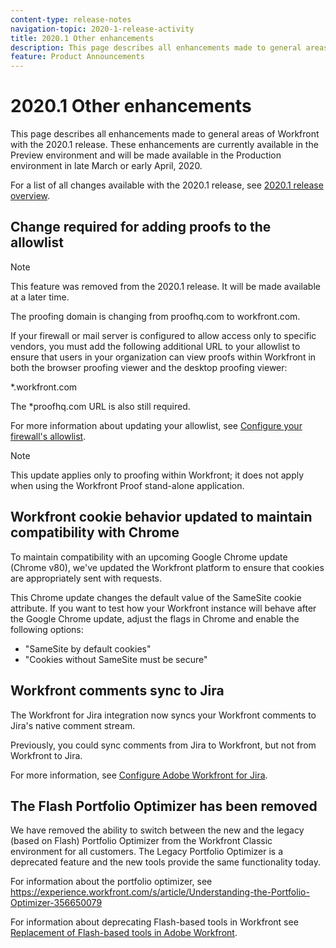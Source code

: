 ```yaml
---
content-type: release-notes
navigation-topic: 2020-1-release-activity
title: 2020.1 Other enhancements
description: This page describes all enhancements made to general areas of Workfront with the 2020.1 release. These enhancements are currently available in the Preview environment and will be made available in the Production environment in late March or early April, 2020.
feature: Product Announcements
---
```


# 2020.1 Other enhancements

This page describes all enhancements made to general areas of Workfront with the 2020.1 release. These enhancements are currently available in the Preview environment and will be made available in the Production environment in late March or early April, 2020.

For a list of all changes available with the 2020.1 release, see [2020.1 release overview](../../../product-announcements/product-releases/2020.1-release-activity/2020.1-release-overview.md).

## Change required for adding proofs to the allowlist

>[!NOTE]
>
>This feature was removed from the 2020.1 release. It will be made available at a later time.

The proofing domain is changing from&nbsp;proofhq.com to workfront.com.

If your firewall or mail server is configured to allow access only to specific vendors, you must add the following additional URL&nbsp;to your allowlist to ensure that users in your organization can view proofs within Workfront in both the browser proofing viewer and the desktop proofing viewer:

&#42;.workfront.com

The &#42;proofhq.com URL is also still required.

For more information about updating your allowlist, see [Configure your firewall's allowlist](../../../administration-and-setup/get-started-wf-administration/configure-your-firewall.md).

>[!NOTE]
>
>This update applies only to proofing within Workfront; it does not apply when using the Workfront Proof stand-alone application.

## Workfront cookie behavior updated to maintain compatibility with Chrome

To maintain compatibility with an upcoming Google Chrome update (Chrome v80), we've updated the Workfront platform to ensure that cookies are appropriately sent with requests.

This Chrome update changes the default value of the SameSite cookie attribute. If you want to test how your Workfront instance will behave after the Google Chrome update, adjust the flags in Chrome and enable the following options:

* "SameSite by default cookies" 
* "Cookies without SameSite must be secure"

## Workfront comments sync to Jira

The Workfront for Jira integration now syncs your Workfront comments to Jira's native comment stream.

Previously, you could sync comments from Jira to Workfront, but not from Workfront to Jira.

For more information, see [Configure Adobe Workfront for Jira](../../../workfront-integrations-and-apps/use-workfront-with-jira/configure-workfront-for-jira.md).

## The Flash Portfolio Optimizer has been removed

We have removed the ability to switch between the new and the legacy (based on Flash) Portfolio Optimizer from the Workfront Classic environment for all customers. The Legacy Portfolio Optimizer is a deprecated feature and the new tools provide the same functionality today.

For information about the portfolio optimizer, see https://experience.workfront.com/s/article/Understanding-the-Portfolio-Optimizer-356650079

For information about deprecating Flash-based tools in Workfront see [Replacement of Flash-based tools in Adobe Workfront](../../../product-announcements/announcements/replace-flash-tools.md).

